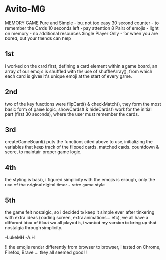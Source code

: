 # Avito-MG
MEMORY GAME 
Pure and Simple - but not too easy
30 second counter - to remember the Cards 
10 seconds left - pay attention
8 Pairs of emojis - light on memory - no additional resources
Single Player Only - for when you are bored, but your friends can help

## 1st
i worked on the card first, defining a card element within a game board, an array of our emojis is shuffled with the use of shuffleArray(), from which each card is given it's unique emoji at the start of every game.

## 2nd
two of the key functions were flipCard() & checkMatch(), they form the most basic form of game logic, showCards() & hideCards() work for the initial part (first 30 seconds), where the user must remember the cards.

## 3rd
createGameBoard() puts the functions cited above to use, initializing the variables that keep track of the flipped cards, matched cards, countdown & score, to maintain proper game logic.

## 4th 
the styling is basic, i figured simplicity with the emojis is enough, only the use of the original digital timer - retro game style.

## 5th
the game felt nostalgic, so i decided to keep it simple even after tinkering with extra ideas (loading screen, extra animations... etc), we all have a different idea of it but we all played it, i wanted my version to bring up that nostalgia through simplicity.

-LukeMH
-A.H

!! the emojis render differently from browser to browser, i tested on Chrome, Firefox, Brave ... they all seemed good !!
